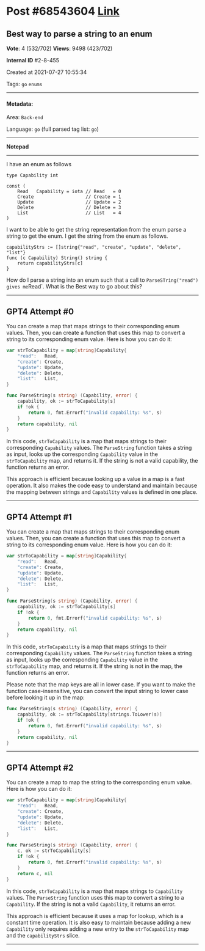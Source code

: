 
# Post \#68543604 [Link](https://stackoverflow.com/questions/68543604/)

## Best way to parse a string to an enum

**Vote**: 4 (532/702) **Views**: 9498 (423/702) 

**Internal ID** \#2-8-455

Created at 2021-07-27 10:55:34

Tags: `go` `enums`

----------

#### Metadata:

Area: `Back-end`

Language: `go` (full parsed tag list: `go`)

----------

**Notepad**


----------

I have an enum as follows
```
type Capability int

const (
    Read   Capability = iota // Read   = 0
    Create                   // Create = 1
    Update                   // Update = 2
    Delete                   // Delete = 3
    List                     // List   = 4
)
```

I want to be able to get the string representation from the enum  parse a string to get the enum.
I get the string from the enum as follows.
```
capabilityStrs := []string{"read", "create", "update", "delete", "list"}
func (c Capability) String() string {
    return capabilityStrs[c]
}
```

How do I parse a string into an enum such that a call to `ParseSTring("read") gives me`Read`. What is the Best way to go about this?


----------
        
## GPT4 Attempt \#0

You can create a map that maps strings to their corresponding enum values. Then, you can create a function that uses this map to convert a string to its corresponding enum value. Here is how you can do it:

```go
var strToCapability = map[string]Capability{
    "read":   Read,
    "create": Create,
    "update": Update,
    "delete": Delete,
    "list":   List,
}

func ParseString(s string) (Capability, error) {
    capability, ok := strToCapability[s]
    if !ok {
        return 0, fmt.Errorf("invalid capability: %s", s)
    }
    return capability, nil
}
```

In this code, `strToCapability` is a map that maps strings to their corresponding `Capability` values. The `ParseString` function takes a string as input, looks up the corresponding `Capability` value in the `strToCapability` map, and returns it. If the string is not a valid capability, the function returns an error.

This approach is efficient because looking up a value in a map is a fast operation. It also makes the code easy to understand and maintain because the mapping between strings and `Capability` values is defined in one place.

--------

## GPT4 Attempt \#1

You can create a map that maps strings to their corresponding enum values. Then, you can create a function that uses this map to convert a string to its corresponding enum value. Here is how you can do it:

```go
var strToCapability = map[string]Capability{
    "read":   Read,
    "create": Create,
    "update": Update,
    "delete": Delete,
    "list":   List,
}

func ParseString(s string) (Capability, error) {
    capability, ok := strToCapability[s]
    if !ok {
        return 0, fmt.Errorf("invalid capability: %s", s)
    }
    return capability, nil
}
```

In this code, `strToCapability` is a map that maps strings to their corresponding `Capability` values. The `ParseString` function takes a string as input, looks up the corresponding `Capability` value in the `strToCapability` map, and returns it. If the string is not in the map, the function returns an error.

Please note that the map keys are all in lower case. If you want to make the function case-insensitive, you can convert the input string to lower case before looking it up in the map:

```go
func ParseString(s string) (Capability, error) {
    capability, ok := strToCapability[strings.ToLower(s)]
    if !ok {
        return 0, fmt.Errorf("invalid capability: %s", s)
    }
    return capability, nil
}
```

--------

## GPT4 Attempt \#2

You can create a map to map the string to the corresponding enum value. Here is how you can do it:

```go
var strToCapability = map[string]Capability{
    "read":   Read,
    "create": Create,
    "update": Update,
    "delete": Delete,
    "list":   List,
}

func ParseString(s string) (Capability, error) {
    c, ok := strToCapability[s]
    if !ok {
        return 0, fmt.Errorf("invalid capability: %s", s)
    }
    return c, nil
}
```

In this code, `strToCapability` is a map that maps strings to `Capability` values. The `ParseString` function uses this map to convert a string to a `Capability`. If the string is not a valid `Capability`, it returns an error.

This approach is efficient because it uses a map for lookup, which is a constant time operation. It is also easy to maintain because adding a new `Capability` only requires adding a new entry to the `strToCapability` map and the `capabilityStrs` slice.

--------

